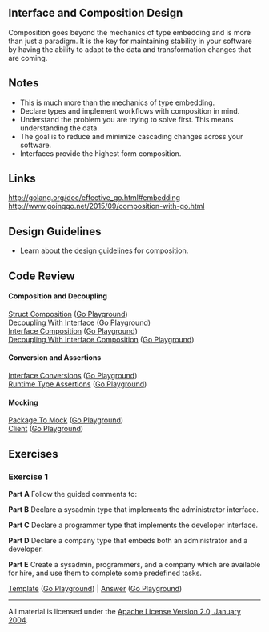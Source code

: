 ## Interface and Composition Design

Composition goes beyond the mechanics of type embedding and is more than just a paradigm. It is the key for maintaining stability in your software by having the ability to adapt to the data and transformation changes that are coming.

## Notes

* This is much more than the mechanics of type embedding.
* Declare types and implement workflows with composition in mind.
* Understand the problem you are trying to solve first. This means understanding the data.
* The goal is to reduce and minimize cascading changes across your software.
* Interfaces provide the highest form composition.

## Links

http://golang.org/doc/effective_go.html#embedding  
http://www.goinggo.net/2015/09/composition-with-go.html

## Design Guidelines

* Learn about the [design guidelines](../../reading/design_guidelines.md) for composition.

## Code Review

#### Composition and Decoupling

[Struct Composition](example1/example1.go) ([Go Playground](http://play.golang.org/p/pRUV8bdhS9))  
[Decoupling With Interface](example2/example2.go) ([Go Playground](http://play.golang.org/p/iTx82WwU4A))  
[Interface Composition](example3/example3.go) ([Go Playground](http://play.golang.org/p/P2VVrsWdxH))  
[Decoupling With Interface Composition](example4/example4.go) ([Go Playground](http://play.golang.org/p/N2HiFy7xTG))  

#### Conversion and Assertions

[Interface Conversions](example5/example5.go) ([Go Playground](http://play.golang.org/p/wI0TmVBM-e))  
[Runtime Type Assertions](example6/example6.go) ([Go Playground](https://play.golang.org/p/tr-RGBxES-))

#### Mocking

[Package To Mock](example7/pubsub/pubsub.go) ([Go Playground](http://play.golang.org/p/3a_zYeR8M7))  
[Client](example7/example7.go) ([Go Playground](http://play.golang.org/p/KnWJ6z4B0s))

## Exercises

### Exercise 1

**Part A** Follow the guided comments to:

**Part B** Declare a sysadmin type that implements the administrator interface.

**Part C** Declare a programmer type that implements the developer interface.

**Part D** Declare a company type that embeds both an administrator and a developer.

**Part E** Create a sysadmin, programmers, and a company which are available for hire, and use them to complete some predefined tasks.

[Template](exercises/template1/template1.go) ([Go Playground](http://play.golang.org/p/fMHqL8ZNHO)) | 
[Answer](exercises/exercise1/exercise1.go) ([Go Playground](http://play.golang.org/p/KpKx-w6LWJ))
___
All material is licensed under the [Apache License Version 2.0, January 2004](http://www.apache.org/licenses/LICENSE-2.0).
